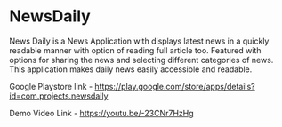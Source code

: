 # NewsDaily
News Daily is a News Application with displays latest news in a quickly readable manner with option of reading full article too. Featured with options for sharing the news and selecting different categories of news. This application makes daily news easily accessible and readable.

Google Playstore link - https://play.google.com/store/apps/details?id=com.projects.newsdaily

Demo Video Link - https://youtu.be/-23CNr7HzHg

